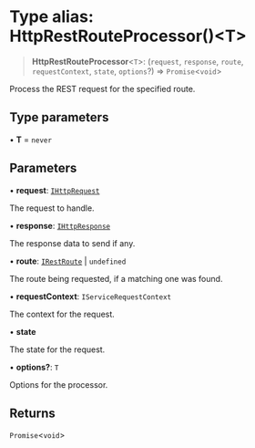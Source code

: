 # Type alias: HttpRestRouteProcessor()\<T\>

> **HttpRestRouteProcessor**\<`T`\>: (`request`, `response`, `route`, `requestContext`, `state`, `options`?) => `Promise`\<`void`\>

Process the REST request for the specified route.

## Type parameters

• **T** = `never`

## Parameters

• **request**: [`IHttpRequest`](../interfaces/IHttpRequest.md)

The request to handle.

• **response**: [`IHttpResponse`](../interfaces/IHttpResponse.md)

The response data to send if any.

• **route**: [`IRestRoute`](../interfaces/IRestRoute.md) \| `undefined`

The route being requested, if a matching one was found.

• **requestContext**: `IServiceRequestContext`

The context for the request.

• **state**

The state for the request.

• **options?**: `T`

Options for the processor.

## Returns

`Promise`\<`void`\>

